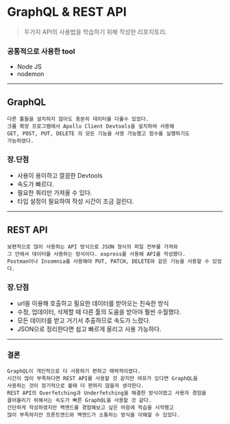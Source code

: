 # GraphQL & REST API

> 두가지 API의 사용법을 학습하기 위해 작성한 리포지토리.

### 공통적으로 사용한 tool

- Node JS
- nodemon

---

## GraphQL

    다른 툴들을 설치하지 않아도 충분히 데이터를 다룰수 있었다.
    크롬 확장 프로그램에서 Apollo Client Devtools을 설치하여 사용해
    GET, POST, PUT, DELETE 의 모든 기능을 사용 가능했고 함수를 실행하기도
    가능하였다.

### 장.단점

- 사용이 용이하고 깔끔한 Devtools
- 속도가 빠르다.
- 필요한 쿼리만 가져올 수 있다.
- 타입 설정이 필요하여 작성 시간이 조금 걸린다.

---

## REST API

    보편적으로 많이 사용하는 API 방식으로 JSON 형식의 파일 전부를 가져와
    그 안에서 데이터를 사용하는 방식이다. express를 사용해 API를 작성했다.
    Postman이나 Insomnia를 사용해야 PUT, PATCH, DELETE와 같은 기능을 사용할 수 있었다.

### 장.단점

- url을 이용해 호출하고 필요한 데이터를 받아오는 친숙한 방식
- 수정, 업데이터, 삭제할 때 다른 툴의 도움을 받아야 훨씬 수월했다.
- 모든 데이터를 받고 거기서 추출하므로 속도가 느렸다.
- JSON으로 정리한다면 쉽고 빠르게 올리고 사용 가능하다.

---

### 결론

    GraphQL이 개인적으로 더 사용하기 편하고 매력적이였다.
    시간이 많이 부족하다면 REST API를 사용할 것 같지만 여유가 있다면 GraphQL을
    사용하는 것이 장기적으로 볼때 더 편하지 않을까 생각한다.
    REST API의 Overfetching과 Underfetching을 해결한 방식이였고 사용자 경험을
    끌어올리기 위해서는 속도가 빠른 GraphQL을 사용할 것 같다.
    간단하게 작성하였지만 백엔드를 경험해보고 싶은 마음에 학습을 시작했고
    많이 부족하지만 프론트엔드와 백엔드가 소통하는 방식을 이해할 수 있었다.
